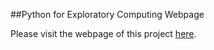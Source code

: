 ##Python for Exploratory Computing Webpage

Please visit the webpage of this project <a href="http://mbakker7.github.io/exploratory_computing_with_python/">here</a>.